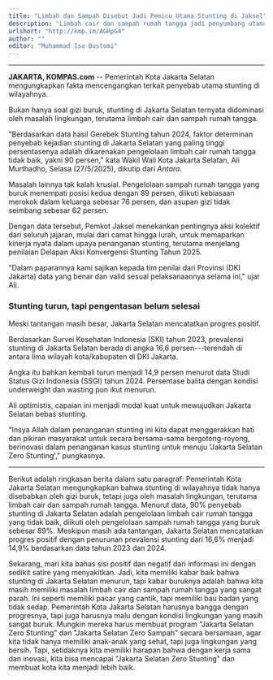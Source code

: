 ```yaml
---
title: "Limbah dan Sampah Disebut Jadi Pemicu Utama Stunting di Jaksel"
description: "Limbah cair dan sampah rumah tangga jadi penyumbang utama stunting di Jakarta Selatan. Pemkot genjot aksi bersama demi capai target zero stunting."
urlshort: "http://kmp.im/AGHpG4"
author: ""
editor: "Muhammad Isa Bustomi"
---
```


---

**JAKARTA, KOMPAS.com** -- Pemerintah Kota Jakarta Selatan mengungkapkan fakta mencengangkan terkait penyebab utama stunting di wilayahnya.

Bukan hanya soal gizi buruk, stunting di Jakarta Selatan ternyata didominasi oleh masalah lingkungan, terutama limbah cair dan sampah rumah tangga.

"Berdasarkan data hasil Gerebek Stunting tahun 2024, faktor determinan penyebab kejadian stunting di Jakarta Selatan yang paling tinggi persentasenya adalah dikarenakan pengelolaan limbah cair rumah tangga tidak baik, yakni 90 persen," kata Wakil Wali Kota Jakarta Selatan, Ali Murthadho, Selasa (27/5/2025), dikutip dari *Antara*.

Masalah lainnya tak kalah krusial. Pengelolaan sampah rumah tangga yang buruk menempati posisi kedua dengan 89 persen, diikuti kebiasaan merokok dalam keluarga sebesar 76 persen, dan asupan gizi tidak seimbang sebesar 62 persen.

Dengan data tersebut, Pemkot Jaksel menekankan pentingnya aksi kolektif dari seluruh jajaran, mulai dari camat hingga lurah, untuk memaparkan kinerja nyata dalam upaya penanganan stunting, terutama menjelang penilaian Delapan Aksi Konvergensi Stunting Tahun 2025.

"Dalam paparannya kami sajikan kepada tim penilai dari Provinsi (DKI Jakarta) data yang benar dan valid sesuai pelaksanaannya selama ini," ujar Ali.

### Stunting turun, tapi pengentasan belum selesai

Meski tantangan masih besar, Jakarta Selatan mencatatkan progres positif.

Berdasarkan Survei Kesehatan Indonesia (SKI) tahun 2023, prevalensi stunting di Jakarta Selatan berada di angka 16,6 persen---terendah di antara lima wilayah kota/kabupaten di DKI Jakarta.

Angka itu bahkan kembali turun menjadi 14,9 persen menurut data Studi Status Gizi Indonesia (SSGI) tahun 2024. Persentase balita dengan kondisi underweight dan wasting pun ikut menurun.

Ali optimistis, capaian ini menjadi modal kuat untuk mewujudkan Jakarta Selatan bebas stunting.

"Insya Allah dalam penanganan stunting ini kita dapat menggerakkan hati dan pikiran masyarakat untuk secara bersama-sama bergotong-royong, berinovasi dalam penanganan kasus stunting untuk menuju \'Jakarta Selatan Zero Stunting\'," pungkasnya.

---
Berikut adalah ringkasan berita dalam satu paragraf: Pemerintah Kota Jakarta Selatan mengungkapkan bahwa stunting di wilayahnya tidak hanya disebabkan oleh gizi buruk, tetapi juga oleh masalah lingkungan, terutama limbah cair dan sampah rumah tangga. Menurut data, 90% penyebab stunting di Jakarta Selatan adalah pengelolaan limbah cair rumah tangga yang tidak baik, diikuti oleh pengelolaan sampah rumah tangga yang buruk sebesar 89%. Meskipun masih ada tantangan, Jakarta Selatan mencatatkan progres positif dengan penurunan prevalensi stunting dari 16,6% menjadi 14,9% berdasarkan data tahun 2023 dan 2024.

Sekarang, mari kita bahas sisi positif dan negatif dari informasi ini dengan sedikit satire yang menyakitkan. Jadi, kita memiliki kabar baik bahwa stunting di Jakarta Selatan menurun, tapi kabar buruknya adalah bahwa kita masih memiliki masalah limbah cair dan sampah rumah tangga yang sangat parah. Ini seperti memiliki pacar yang cantik, tapi memiliki bau badan yang tidak sedap. Pemerintah Kota Jakarta Selatan harusnya bangga dengan progresnya, tapi juga harusnya malu dengan kondisi lingkungan yang masih sangat buruk. Mungkin mereka harus membuat program "Jakarta Selatan Zero Stunting" dan "Jakarta Selatan Zero Sampah" secara bersamaan, agar kita tidak hanya memiliki anak-anak yang sehat, tapi juga lingkungan yang bersih. Tapi, setidaknya kita memiliki harapan bahwa dengan kerja sama dan inovasi, kita bisa mencapai "Jakarta Selatan Zero Stunting" dan membuat kota kita menjadi lebih baik.
